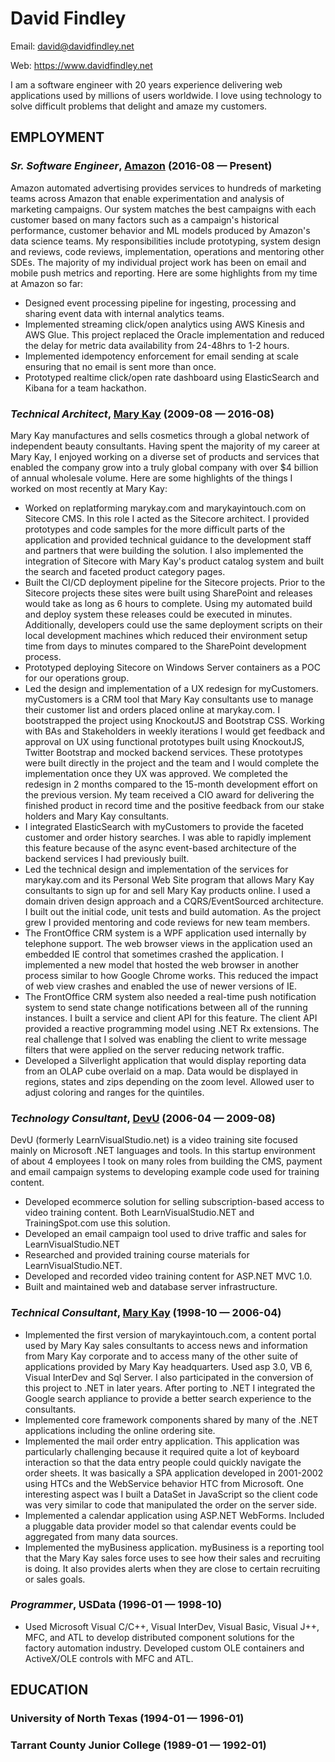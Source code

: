 David Findley
============
Email: david@davidfindley.net

Web: https://www.davidfindley.net

I am a software engineer with 20 years experience delivering web applications used by millions of users worldwide. I love using technology to solve difficult problems that delight and amaze my customers.


## EMPLOYMENT

### *Sr. Software Engineer*, [Amazon](https://amazon.com) (2016-08 — Present)

Amazon automated advertising provides services to hundreds of marketing teams across Amazon that enable experimentation and analysis of marketing campaigns. Our system matches the best campaigns with each customer based on many factors such as a campaign's historical performance, customer behavior and ML models produced by Amazon's data science teams. My responsibilities include prototyping, system design and reviews, code reviews, implementation, operations and mentoring other SDEs. The majority of my individual project work has been on email and mobile push metrics and reporting. Here are some highlights from my time at Amazon so far:
  - Designed event processing pipeline for ingesting, processing and sharing event data with internal analytics teams.
  - Implemented streaming click/open analytics using AWS Kinesis and AWS Glue. This project replaced the Oracle implementation and reduced the delay for metric data availability from 24-48hrs to 1-2 hours.
  - Implemented idempotency enforcement for email sending at scale ensuring that no email is sent more than once.
  - Prototyped realtime click/open rate dashboard using ElasticSearch and Kibana for a team hackathon.

### *Technical Architect*, [Mary Kay](https://marykay.com) (2009-08 — 2016-08)

Mary Kay manufactures and sells cosmetics through a global network of independent beauty consultants. Having spent the majority of my career at Mary Kay, I enjoyed working on a diverse set of products and services that enabled the company grow into a truly global company with over $4 billion of annual wholesale volume. Here are some highlights of the things I worked on most recently at Mary Kay:
  - Worked on replatforming marykay.com and marykayintouch.com on Sitecore CMS. In this role I acted as the Sitecore architect. I provided prototypes and code samples for the more difficult parts of the application and provided technical guidance to the development staff and partners that were building the solution. I also implemented the integration of Sitecore with Mary Kay's product catalog system and built the search and faceted product category pages.
  - Built the CI/CD deployment pipeline for the Sitecore projects. Prior to the Sitecore projects these sites were built using SharePoint and releases would take as long as 6 hours to complete. Using my automated build and deploy system these releases could be executed in minutes. Additionally, developers could use the same deployment scripts on their local development machines which reduced their environment setup time from days to minutes compared to the SharePoint development process.
  - Prototyped deploying Sitecore on Windows Server containers as a POC for our operations group.
  - Led the design and implementation of a UX redesign for myCustomers. myCustomers is a CRM tool that Mary Kay consultants use to manage their customer list and orders placed online at marykay.com. I bootstrapped the project using KnockoutJS and Bootstrap CSS. Working with BAs and Stakeholders in weekly iterations I would get feedback and approval on UX using functional prototypes built using KnockoutJS, Twitter Bootstrap and mocked backend services. These prototypes were built directly in the project and the team and I would complete the implementation once they UX was approved. We completed the redesign in 2 months compared to the 15-month development effort on the previous version. My team received a CIO award for delivering the finished product in record time and the positive feedback from our stake holders and Mary Kay consultants.
  - I integrated ElasticSearch with myCustomers to provide the faceted customer and order history searches. I was able to rapidly implement this feature because of the async event-based architecture of the backend services I had previously built.
  - Led the technical design and implementation of the services for marykay.com and its Personal Web Site program that allows Mary Kay consultants to sign up for and sell Mary Kay products online. I used a domain driven design approach and a CQRS/EventSourced architecture. I built out the initial code, unit tests and build automation. As the project grew I provided mentoring and code reviews for new team members.
  - The FrontOffice CRM system is a WPF application used internally by telephone support. The web browser views in the application used an embedded IE control that sometimes crashed the application. I implemented a new model that hosted the web browser in another process similar to how Google Chrome works. This reduced the impact of web view crashes and enabled the use of newer versions of IE.
  - The FrontOffice CRM system also needed a real-time push notification system to send state change notifications between all of the running instances. I built a service and client API for this feature. The client API provided a reactive programming model using .NET Rx extensions. The real challenge that I solved was enabling the client to write message filters that were applied on the server reducing network traffic.
  - Developed a Silverlight application that would display reporting data from an OLAP cube overlaid on a map. Data would be displayed in regions, states and zips depending on the zoom level. Allowed user to adjust coloring and ranges for the quintiles.

### *Technology Consultant*, [DevU](https://www.devu.com/) (2006-04 — 2009-08)

DevU (formerly LearnVisualStudio.net) is a video training site focused mainly on Microsoft .NET languages and tools. In this startup environment of about 4 employees I took on many roles from building the CMS, payment and email campaign systems to developing example code used for training content.
  - Developed ecommerce solution for selling subscription-based access to video training content. Both LearnVisualStudio.NET and TrainingSpot.com use this solution.
  - Developed an email campaign tool used to drive traffic and sales for LearnVisualStudio.NET
  - Researched and provided training course materials for LearnVisualStudio.NET.
  - Developed and recorded video training content for ASP.NET MVC 1.0.
  - Built and maintained web and database server infrastructure.

### *Technical Consultant*, [Mary Kay](https://marykay.com) (1998-10 — 2006-04)


  - Implemented the first version of marykayintouch.com, a content portal used by Mary Kay sales consultants to access news and information from Mary Kay corporate and to access many of the other suite of applications provided by Mary Kay headquarters. Used asp 3.0, VB 6, Visual InterDev and Sql Server. I also participated in the conversion of this project to .NET in later years. After porting to .NET I integrated the Google search appliance to provide a better search experience to the consultants.
  - Implemented core framework components shared by many of the .NET applications including the online ordering site.
  - Implemented the mail order entry application. This application was particularly challenging because it required quite a lot of keyboard interaction so that the data entry people could quickly navigate the order sheets. It was basically a SPA application developed in 2001-2002 using HTCs and the WebService behavior HTC from Microsoft. One interesting aspect was I built a DataSet in JavaScript so the client code was very similar to code that manipulated the order on the server side.
  - Implemented a calendar application using ASP.NET WebForms. Included a pluggable data provider model so that calendar events could be aggregated from many data sources.
  - Implemented the myBusiness application. myBusiness is a reporting tool that the Mary Kay sales force uses to see how their sales and recruiting is doing. It also provides alerts when they are close to certain recruiting or sales goals.

### *Programmer*, USData (1996-01 — 1998-10)


  - Used Microsoft Visual C/C++, Visual InterDev, Visual Basic, Visual J++, MFC, and ATL to develop distributed component solutions for the factory automation industry. Developed custom OLE containers and ActiveX/OLE controls with MFC and ATL.




## EDUCATION

### University of North Texas (1994-01 — 1996-01)



### Tarrant County Junior College (1989-01 — 1992-01)













